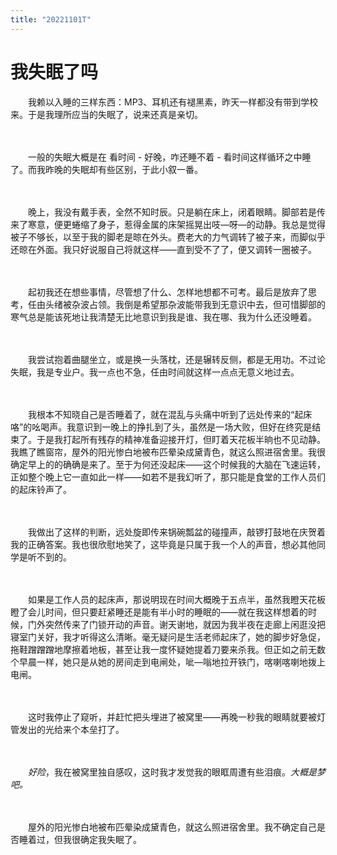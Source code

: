 ```yaml
---
title: "20221101T"
---
```


# 我失眠了吗

　　我赖以入睡的三样东西：MP3、耳机还有褪黑素，昨天一样都没有带到学校来。于是我理所应当的失眠了，说来还真是亲切。

　　

　　一般的失眠大概是在 看时间 - 好晚，咋还睡不着 - 看时间这样循环之中睡了。而我昨晚的失眠却有些区别，于此小叙一番。

　　

　　晚上，我没有戴手表，全然不知时辰。只是躺在床上，闭着眼睛。脚部若是传来了寒意，便更蜷缩了身子，惹得金属的床架摇晃出吱—呀—的动静。我总是觉得被子不够长，以至于我的脚老是晾在外头。费老大的力气调转了被子来，而脚似乎还晾在外面。我只好说服自己将就这样——直到受不了了，便又调转一圈被子。

　　

　　起初我还在想些事情，尽管想了什么、怎样地想都不可考。最后是放弃了思考，任由头绪被杂波占领。我倒是希望那杂波能带我到无意识中去，但可惜脚部的寒气总是能该死地让我清楚无比地意识到我是谁、我在哪、我为什么还没睡着。

　　

　　我尝试抱着曲腿坐立，或是换一头落枕，还是辗转反侧，都是无用功。不过论失眠，我是专业户。我一点也不急，任由时间就这样一点点无意义地过去。

　　

　　我根本不知晓自己是否睡着了，就在混乱与头痛中听到了远处传来的“起床咯”的吆喝声。我意识到一晚上的挣扎到了头，虽然是一场大败，但好在终究是结束了。于是我打起所有残存的精神准备迎接开灯，但盯着天花板半晌也不见动静。我瞧了瞧窗帘，屋外的阳光惨白地被布匹晕染成黛青色，就这么照进宿舍里。我很确定早上的的确确是来了。至于为何还没起床——这个时候我的大脑在飞速运转，正如整个晚上它一直如此一样——如若不是我幻听了，那只能是食堂的工作人员们的起床铃声了。

　　

　　我做出了这样的判断，远处旋即传来锅碗瓢盆的碰撞声，敲锣打鼓地在庆贺着我的正确答案。我也很欣慰地笑了，这毕竟是只属于我一个人的声音，想必其他同学是听不到的。

　　

　　如果是工作人员的起床声，那说明现在时间大概晚于五点半，虽然我瞪天花板瞪了会儿时间，但只要赶紧睡还是能有半小时的睡眠的——就在我这样想着的时候，门外突然传来了门锁开动的声音。谢天谢地，就因为我半夜在走廊上闲逛没把寝室门关好，我才听得这么清晰。毫无疑问是生活老师起床了，她的脚步好急促，拖鞋蹭蹭蹭地摩擦着地板，甚至让我一度怀疑她提着刀要来杀我。但正如之前无数个早晨一样，她只是从她的房间走到电闸处，呲—嗡地拉开铁门，喀喇喀喇地拨上电闸。

　　

　　这时我停止了窥听，并赶忙把头埋进了被窝里——再晚一秒我的眼睛就要被灯管发出的光给来个本垒打了。

　　

　　*好险*，我在被窝里独自感叹，这时我才发觉我的眼眶周遭有些泪痕。*大概是梦吧。*

　　

　　屋外的阳光惨白地被布匹晕染成黛青色，就这么照进宿舍里。我不确定自己是否睡着过，但我很确定我失眠了。
